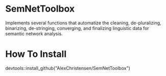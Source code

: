# SemNetToolbox
Implements several functions that automatize the cleaning, de-pluralizing, binarizing, de-stringing, converging, and finalizing linguistic data for semantic network analysis.

# How To Install
devtools::install_github("AlexChristensen/SemNetToolbox")
